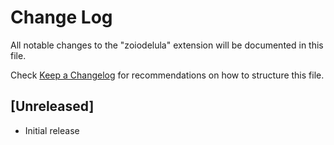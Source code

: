 # Change Log

All notable changes to the "zoiodelula" extension will be documented in this file.

Check [Keep a Changelog](http://keepachangelog.com/) for recommendations on how to structure this file.

## [Unreleased]

- Initial release

